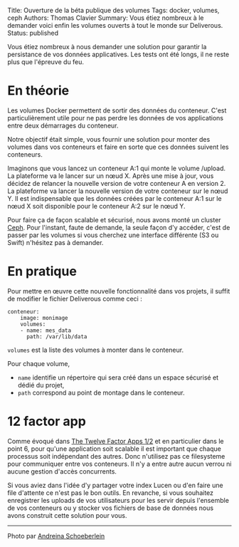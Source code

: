 Title: Ouverture de la béta publique des volumes
Tags: docker, volumes, ceph
Authors: Thomas Clavier
Summary: Vous étiez nombreux à le demander voici enfin les volumes ouverts à tout le monde sur Deliverous.
Status: published

Vous étiez nombreux à nous demander une solution pour garantir la persistance de vos données applicatives.
Les tests ont été longs, il ne reste plus que l'épreuve du feu.

# En théorie
Les volumes Docker permettent de sortir des données du conteneur. C'est particulièrement utile pour ne pas perdre les données de vos applications entre deux démarrages du conteneur.

Notre objectif était simple, vous fournir une solution pour monter des volumes dans vos conteneurs et faire en sorte que ces données suivent les conteneurs.

Imaginons que vous lancez un conteneur A:1 qui monte le volume /upload. La plateforme va le lancer sur un nœud X. Après une mise à jour, vous décidez de relancer la nouvelle version de votre conteneur A en version 2. La plateforme va lancer la nouvelle version de votre conteneur sur le nœud Y. Il est indispensable que les données créées par le conteneur A:1 sur le nœud X soit disponible pour le conteneur A:2 sur le nœud Y.

Pour faire ça de façon scalable et sécurisé, nous avons monté un cluster [Ceph](http://ceph.com/). Pour l'instant, faute de demande, la seule façon d'y accéder, c'est de passer par les volumes si vous cherchez une interface différente (S3 ou Swift) n'hésitez pas à demander.

# En pratique
Pour mettre en œuvre cette nouvelle fonctionnalité dans vos projets, il suffit de modifier le fichier Deliverous comme ceci :

    conteneur:
        image: monimage
        volumes:
        - name: mes_data
          path: /var/lib/data

`volumes` est la liste des volumes à monter dans le conteneur.

Pour chaque volume,

* `name`  identifie un répertoire qui sera créé dans un espace sécurisé et dédié du projet,
* `path`  correspond au point de montage dans le conteneur.

# 12 factor app

Comme évoqué dans [The Twelve Factor Apps 1/2](2014-05-26.twelve-factor-apps-1.html) et en particulier dans le point 6, pour qu'une application soit scalable il est important que chaque processus soit indépendant des autres. Donc n'utilisez pas ce filesysteme pour communiquer entre vos conteneurs. Il n'y a entre autre aucun verrou ni aucune gestion d'accès concurrents.

Si vous aviez dans l'idée d'y partager votre index Lucen ou d'en faire une file d'attente ce n'est pas le bon outils. En revanche, si vous souhaitez enregistrer les uploads de vos utilisateurs pour les servir depuis l'ensemble de vos conteneurs ou y stocker vos fichiers de base de données nous avons construit cette solution pour vous.

---
Photo par [Andreina Schoeberlein](https://www.flickr.com/photos/schoeband/5635366857)

